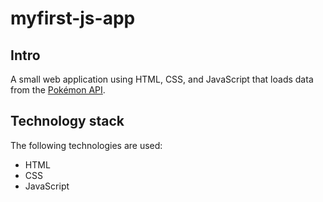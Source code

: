 # myfirst-js-app
 
## Intro
A small web application using HTML, CSS, and JavaScript that loads
data from the [Pokémon API](https://pokeapi.co/).

## Technology stack
The following technologies are used:
- HTML
- CSS
- JavaScript

